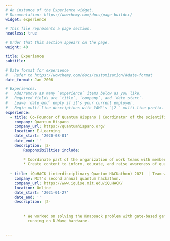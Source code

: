 ```yaml
---
# An instance of the Experience widget.
# Documentation: https://wowchemy.com/docs/page-builder/
widget: experience

# This file represents a page section.
headless: true

# Order that this section appears on the page.
weight: 40

title: Experience
subtitle:

# Date format for experience
#   Refer to https://wowchemy.com/docs/customization/#date-format
date_format: Jan 2006

# Experiences.
#   Add/remove as many `experience` items below as you like.
#   Required fields are `title`, `company`, and `date_start`.
#   Leave `date_end` empty if it's your current employer.
#   Begin multi-line descriptions with YAML's `|2-` multi-line prefix.
experience:
  - title: Co-Founder of Quantum Hispano | Coordinator of the scientific outreach team
    company: Quantum Hispano
    company_url: https://quantumhispano.org/
    location: E-Learning
    date_start: '2020-08-01'
    date_end: ''
    description: |2-
        Responsibilities include:
        
        * Coordinate part of the organization of work teams with members from Peru, Ecuador,Paraguay, Colombia and Mexico.
        * Create content to inform, educate, and raise awareness of quantum computing.
        
  - title: iQuHACK (interdisciplinary Quantum HACKathon) 2021  | Team won in the hybrid division 
    company: MIT's second annual quantum hackathon.
    company_url: https://www.iquise.mit.edu/iQuHACK/
    location: Online
    date_start: '2021-01-27'
    date_end: ''
    description: |2-
        
        
        * We worked on solving the Knapsack problem with gate-based game running on IonQ hardware and annealing-based Discrete Quadratic Model (DQM) method 
          running on D-Wave hardware.
        
    
---
```

